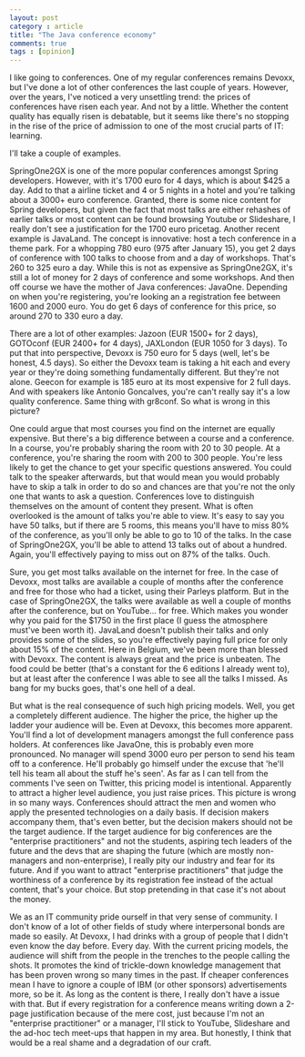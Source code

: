 ```yaml
---
layout: post
category : article
title: "The Java conference economy"
comments: true
tags : [opinion]
---
```


I like going to conferences. One of my regular conferences remains Devoxx, but I've done a lot of other conferences the last couple of years. However, over the years, I've noticed a very unsettling trend: the prices of conferences have risen each year. And not by a little. Whether the content quality has equally risen is debatable, but it seems like there's no stopping in the rise of the price of admission to one of the most crucial parts of IT: learning.<!--more-->

I'll take a couple of examples.

SpringOne2GX is one of the more popular conferences amongst Spring developers. However, with it's 1700 euro for 4 days, which is about $425 a day. Add to that a airline ticket and 4 or 5 nights in a hotel and you're talking about a 3000+ euro conference. Granted, there is some nice content for Spring developers, but given the fact that most talks are either rehashes of earlier talks or most content can be found browsing Youtube or Slideshare, I really don't see a justification for the 1700 euro pricetag. Another recent example is JavaLand. The concept is innovative: host a tech conference in a theme park. For a whopping 780 euro (975 after January 15), you get 2 days of conference with 100 talks to choose from and a day of workshops. That's 260 to 325 euro a day. While this is not as expensive as SpringOne2GX, it's still a lot of money for 2 days of conference and some workshops. And then off course we have the mother of Java conferences: JavaOne. Depending on when you're registering, you're looking an a registration fee between 1600 and 2000 euro. You do get 6 days of conference for this price, so around 270 to 330 euro a day.

There are a lot of other examples: Jazoon (EUR 1500+ for 2 days), GOTOconf (EUR 2400+ for 4 days), JAXLondon (EUR 1050 for 3 days). To put that into perspective, Devoxx is 750 euro for 5 days (well, let's be honest, 4.5 days). So either the Devoxx team is taking a hit each and every year or they're doing something fundamentally different. But they're not alone. Geecon for example is 185 euro at its most expensive for 2 full days. And with speakers like Antonio Goncalves, you're can't really say it's a low quality conference. Same thing with gr8conf. So what is wrong in this picture?

One could argue that most courses you find on the internet are equally expensive. But there's a big difference between a course and a conference. In a course, you're probably sharing the room with 20 to 30 people. At a conference, you're sharing the room with 200 to 300 people. You're less likely to get the chance to get your specific questions answered. You could talk to the speaker afterwards, but that would mean you would probably have to skip a talk in order to do so and chances are that you're not the only one that wants to ask a question. Conferences love to distinguish themselves on the amount of content they present. What is often overlooked is the amount of talks you're able to view. It's easy to say you have 50 talks, but if there are 5 rooms, this means you'll have to miss 80% of the conference, as you'll only be able to go to 10 of the talks. In the case of SpringOne2GX, you'll be able to attend 13 talks out of about a hundred. Again, you'll effectively paying to miss out on 87% of the talks. Ouch.

Sure, you get most talks available on the internet for free. In the case of Devoxx, most talks are available a couple of months after the conference and free for those who had a ticket, using their Parleys platform. But in the case of SpringOne2GX, the talks were available as well a couple of months after the conference, but on YouTube... for free. Which makes you wonder why you paid for the $1750 in the first place (I guess the atmosphere must've been worth it). JavaLand doesn't publish their talks and only provides some of the slides, so you're effectively paying full price for only about 15% of the content. Here in Belgium, we've been more than blessed with Devoxx. The content is always great and the price is unbeaten. The food could be better (that's a constant for the 6 editions I already went to), but at least after the conference I was able to see all the talks I missed. As bang for my bucks goes, that's one hell of a deal.

But what is the real consequence of such high pricing models. Well, you get a completely different audience. The higher the price, the higher up the ladder your audience will be. Even at Devoxx, this becomes more apparent. You'll find a lot of development managers amongst the full conference pass holders. At conferences like JavaOne, this is probably even more pronounced. No manager will spend 3000 euro per person to send his team off to a conference. He'll probably go himself under the excuse that 'he'll tell his team all about the stuff he's seen'. As far as I can tell from the comments I've seen on Twitter, this pricing model is intentional. Apparently to attract a higher level audience, you just raise prices. This picture is wrong in so many ways. Conferences should attract the men and women who apply the presented technologies on a daily basis. If decision makers accompany them, that's even better, but the decision makers should not be the target audience. If the target audience for big conferences are the "enterprise practitioners" and not the students, aspiring tech leaders of the future and the devs that are shaping the future (which are mostly non-managers and non-enterprise), I really pity our industry and fear for its future. And if you want to attract "enterprise practitioners" that judge the worthiness of a conference by its registration fee instead of the actual content, that's your choice. But stop pretending in that case it's not about the money.

We as an IT community pride ourself in that very sense of community. I don't know of a lot of other fields of study where interpersonal bonds are made so easily. At Devoxx, I had drinks with a group of people that I didn't even know the day before. Every day. With the current pricing models, the audience will shift from the people in the trenches to the people calling the shots. It promotes the kind of trickle-down knowledge management that has been proven wrong so many times in the past. If cheaper conferences mean I have to ignore a couple of IBM (or other sponsors) advertisements more, so be it. As long as the content is there, I really don't have a issue with that. But if every registration for a conference means writing down a 2-page justification because of the mere cost, just because I'm not an "enterprise practitioner" or a manager, I'll stick to YouTube, Slideshare and the ad-hoc tech meet-ups that happen in my area. But honestly, I think that would be a real shame and a degradation of our craft.
